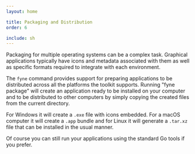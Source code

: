 ```yaml
---
layout: home

title: Packaging and Distribution
order: 6

include: sh
---
```


Packaging for multiple operating systems can be a complex task.
Graphical applications typically have icons and metadata associated
with them as well as specific formats required to integrate with each
environment.

The `fyne` command provides support for preparing applications to be
distributed across all the platforms the toolkit supports.
Running "fyne package" will create an application ready to be installed
on your computer and to be distributed to other computers by simply
copying the created files from the current directory.

For Windows it will create a `.exe` file with icons embedded. For a
macOS computer it will create a `.app` bundle and for Linux it will
generate a `.tar.xz` file that can be installed in the usual manner.

Of course you can still run your applications using the standard Go
tools if you prefer.
